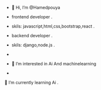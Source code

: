 - 👋 Hi, I’m @Hamedpouya
- frontend developer .
- 
  skils: javascript,html,css,bootstrap,react .
  
- backend developer .
- 
  skils: django,node.js .
- 
- 👀 I’m interested in Ai And machinelearning
- 
🌱 I’m currently learning Ai
.

<!---
Hamedpouya/Hamedpouya 
--->

